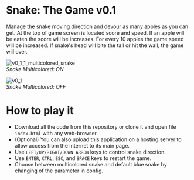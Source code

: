 # Snake: The Game v0.1

Manage the snake moving direction and devour as many apples as you can get. At the top of game screen is located score and speed. If an apple will be eaten the score will be increases. For every 10 apples the game speed will be increased. If snake's head will bite the tail or hit the wall, the game will over.

![v0_1_1_multicolored_snake](https://user-images.githubusercontent.com/36193247/232879995-72cf0245-8f75-47b5-b08c-c3f57b186c9c.png)\
*Snake Multicolored: ON*

![v0_1](https://user-images.githubusercontent.com/36193247/232604845-206f440b-cc3f-4b43-8fae-ab7154b5275d.png)\
*Snake Multicolored: OFF*

# How to play it

- Download all the code from this repository or clone it and open file `index.html` with any web-browser.
- (Optional) You can also upload this application on a hosting server to allow access from the Internet to its main page.
- Use `LEFT/UP/RIGHT/DOWN ARROW` keys to control snake direction.
- Use `ENTER`, `CTRL`, `ESC`, and `SPACE` keys to restart the game.
- Choose between multicolored snake and default blue snake by changing of the parameter in config.
